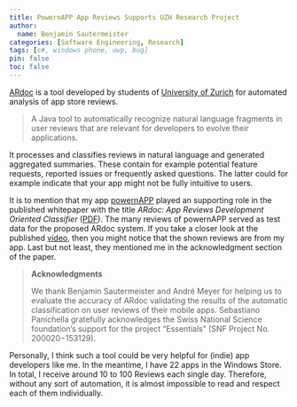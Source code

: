 ```yaml
---
title: PowernAPP App Reviews Supports UZH Research Project
author:
  name: Benjamin Sautermeister
categories: [Software Engineering, Research]
tags: [c#, windows phone, uwp, bug]
pin: false
toc: false
---
```


[ARdoc](http://www.ifi.uzh.ch/seal/people/panichella/tools/ARdoc.html) is a tool developed by students of
[University of Zurich](https://www.uzh.ch/cmsssl/en.html) for automated analysis of app store reviews.

> A Java tool to automatically recognize natural language fragments in user reviews that are relevant for developers
> to evolve their applications.

It processes and classifies reviews in natural language and generated aggregated summaries. These contain for example
potential feature requests, reported issues or frequently asked questions. The latter could for example indicate
that your app might not be fully intuitive to users.

It is to mention that my app [powernAPP](https://www.microsoft.com/de-de/p/powernapp/9wzdncrdmxlv#activetab=pivot:overviewtab)
played an supporting role in the published whitepaper with the title *ARdoc: App Reviews Development Oriented Classifier*
([PDF](https://www.zora.uzh.ch/id/eprint/125316/1/paper.pdf)). The many reviews of powernAPP served as test data for the
proposed ARdoc system. If you take a closer look at the published [video](https://youtu.be/fyMfi_0IJAs),
then you might notice that the shown reviews are from my app. Last but not least, they mentioned me in the acknowledgment section
of the paper.

> **Acknowledgments**
>
> We thank Benjamin Sautermeister and André Meyer for
> helping us to evaluate the accuracy of ARdoc validating
> the results of the automatic classification on user reviews of
> their mobile apps. Sebastiano Panichella gratefully acknowledges the Swiss National Science foundation’s support for
> the project “Essentials” (SNF Project No. 200020−153129).

Personally, I think such a tool could be very helpful for (indie) app developers like me. In the meantime, I have 22 apps
in the Windows Store. In total, I receive around 10 to 100 Reviews each single day. Therefore, without any sort of automation,
it is almost impossible to read and respect each of them individually.